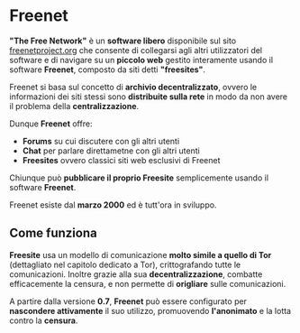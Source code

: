 # Freenet

__"The Free Network"__ è un __software libero__ disponibile sul sito [freenetproject.org](https://freenetproject.org/) che consente di collegarsi agli altri utilizzatori del software e di navigare su un __piccolo web__ gestito interamente usando il software __Freenet__, composto da siti detti __"freesites"__.

Freenet si basa sul concetto di __archivio decentralizzato__, ovvero le informazioni dei siti stessi sono __distribuite sulla rete__ in modo da non avere il problema della __centralizzazione__.

Dunque __Freenet__ offre:

- __Forums__ su cui discutere con gli altri utenti
- __Chat__ per parlare direttametne con gli altri utenti
- __Freesites__ ovvero classici siti web esclusivi di Freenet

Chiunque può __pubblicare il proprio Freesite__ semplicemente usando il software __Freenet__.

Freenet esiste dal __marzo 2000__ ed è tutt'ora in sviluppo.

## Come funziona

__Freesite__ usa un modello di comunicazione __molto simile a quello di Tor__ (dettagliato nel capitolo dedicato a Tor), crittografando tutte le comunicazioni. Inoltre grazie alla sua __decentralizzazione__, combatte efficacemente la censura, e non permette di __origliare__ sulle comunicazioni.

A partire dalla versione __0.7__, __Freenet__ può essere configurato per __nascondere attivamente__ il suo utilizzo, promuovendo __l'anonimato__ e la lotta contro la __censura__.
